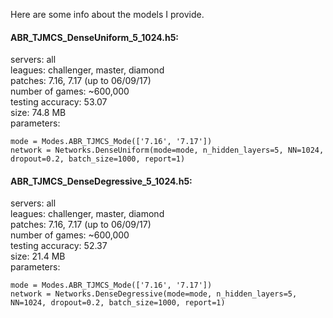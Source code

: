 Here are some info about the models I provide.

#### ABR_TJMCS_DenseUniform_5_1024.h5: 
servers: all  
leagues: challenger, master, diamond  
patches: 7.16, 7.17 (up to 06/09/17)  
number of games: ~600,000  
testing accuracy: 53.07  
size: 74.8 MB  
parameters:  

    mode = Modes.ABR_TJMCS_Mode(['7.16', '7.17'])
    network = Networks.DenseUniform(mode=mode, n_hidden_layers=5, NN=1024, dropout=0.2, batch_size=1000, report=1)


#### ABR_TJMCS_DenseDegressive_5_1024.h5: 
servers: all  
leagues: challenger, master, diamond  
patches: 7.16, 7.17 (up to 06/09/17)  
number of games: ~600,000  
testing accuracy: 52.37  
size: 21.4 MB  
parameters:  

    mode = Modes.ABR_TJMCS_Mode(['7.16', '7.17'])
    network = Networks.DenseDegressive(mode=mode, n_hidden_layers=5, NN=1024, dropout=0.2, batch_size=1000, report=1)
